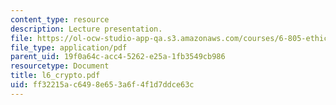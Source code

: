 ```yaml
---
content_type: resource
description: Lecture presentation.
file: https://ol-ocw-studio-app-qa.s3.amazonaws.com/courses/6-805-ethics-and-the-law-on-the-electronic-frontier-fall-2005/ff32215ac6498e653a6f4f1d7ddce63c_l6_crypto.pdf
file_type: application/pdf
parent_uid: 19f0a64c-acc4-5262-e25a-1fb3549cb986
resourcetype: Document
title: l6_crypto.pdf
uid: ff32215a-c649-8e65-3a6f-4f1d7ddce63c
---
```

